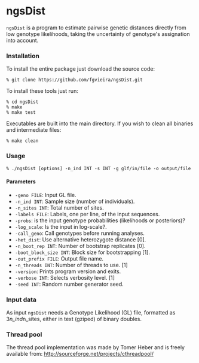 # ngsDist

`ngsDist` is a program to estimate pairwise genetic distances directly from low genotype likelihoods, taking the uncertainty of genotype's assignation into account.


### Installation

To install the entire package just download the source code:

    % git clone https://github.com/fgvieira/ngsDist.git

To install these tools just run:

    % cd ngsDist
    % make
    % make test

Executables are built into the main directory. If you wish to clean all binaries and intermediate files:

    % make clean

### Usage

    % ./ngsDist [options] -n_ind INT -s INT -g glf/in/file -o output/file

#### Parameters
* `-geno FILE`: Input GL file.
* `-n_ind INT`: Sample size (number of individuals).
* `-n_sites INT`: Total number of sites.
* `-labels FILE`: Labels, one per line, of the input sequences.
* `-probs`: is the input genotype probabilities (likelihoods or posteriors)?
* `-log_scale`: Is the input in log-scale?.
* `-call_geno`: Call genotypes before running analyses.
* `-het_dist`: Use alternative heterozygote distance [0].
* `-n_boot_rep INT`: Number of bootstrap replicates [0].
* `-boot_block_size INT`: Block size for bootstrapping [1].
* `-out_prefix FILE`: Output file name.
* `-n_threads INT`: Number of threads to use. [1]
* `-version`: Prints program version and exits.
* `-verbose INT`: Selects verbosity level. [1]
* `-seed INT`: Random number generator seed.

### Input data
As input `ngsDist` needs a Genotype Likelihood (GL) file, formatted as 3*n_ind*n_sites, either in text (gziped) of binary doubles.

### Thread pool
The thread pool	implementation was made	by Tomer Heber and is freely available from:
http://sourceforge.net/projects/cthreadpool/
